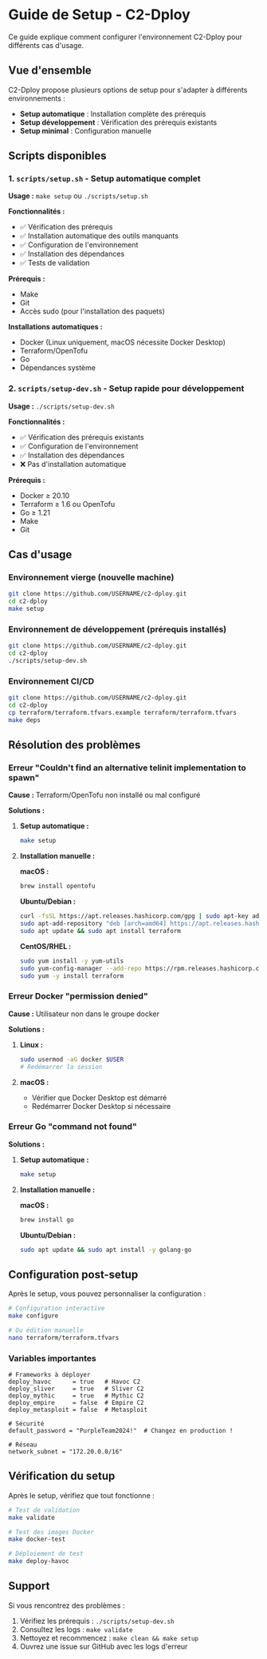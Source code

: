 # Guide de Setup - C2-Dploy

Ce guide explique comment configurer l'environnement C2-Dploy pour différents cas d'usage.

## Vue d'ensemble

C2-Dploy propose plusieurs options de setup pour s'adapter à différents environnements :

- **Setup automatique** : Installation complète des prérequis
- **Setup développement** : Vérification des prérequis existants
- **Setup minimal** : Configuration manuelle

## Scripts disponibles

### 1. `scripts/setup.sh` - Setup automatique complet

**Usage :** `make setup` ou `./scripts/setup.sh`

**Fonctionnalités :**
- ✅ Vérification des prérequis
- ✅ Installation automatique des outils manquants
- ✅ Configuration de l'environnement
- ✅ Installation des dépendances
- ✅ Tests de validation

**Prérequis :**
- Make
- Git
- Accès sudo (pour l'installation des paquets)

**Installations automatiques :**
- Docker (Linux uniquement, macOS nécessite Docker Desktop)
- Terraform/OpenTofu
- Go
- Dépendances système

### 2. `scripts/setup-dev.sh` - Setup rapide pour développement

**Usage :** `./scripts/setup-dev.sh`

**Fonctionnalités :**
- ✅ Vérification des prérequis existants
- ✅ Configuration de l'environnement
- ✅ Installation des dépendances
- ❌ Pas d'installation automatique

**Prérequis :**
- Docker ≥ 20.10
- Terraform ≥ 1.6 ou OpenTofu
- Go ≥ 1.21
- Make
- Git

## Cas d'usage

### Environnement vierge (nouvelle machine)

```bash
git clone https://github.com/USERNAME/c2-dploy.git
cd c2-dploy
make setup
```

### Environnement de développement (prérequis installés)

```bash
git clone https://github.com/USERNAME/c2-dploy.git
cd c2-dploy
./scripts/setup-dev.sh
```

### Environnement CI/CD

```bash
git clone https://github.com/USERNAME/c2-dploy.git
cd c2-dploy
cp terraform/terraform.tfvars.example terraform/terraform.tfvars
make deps
```

## Résolution des problèmes

### Erreur "Couldn't find an alternative telinit implementation to spawn"

**Cause :** Terraform/OpenTofu non installé ou mal configuré

**Solutions :**

1. **Setup automatique :**
   ```bash
   make setup
   ```

2. **Installation manuelle :**
   
   **macOS :**
   ```bash
   brew install opentofu
   ```
   
   **Ubuntu/Debian :**
   ```bash
   curl -fsSL https://apt.releases.hashicorp.com/gpg | sudo apt-key add -
   sudo apt-add-repository "deb [arch=amd64] https://apt.releases.hashicorp.com $(lsb_release -cs) main"
   sudo apt update && sudo apt install terraform
   ```
   
   **CentOS/RHEL :**
   ```bash
   sudo yum install -y yum-utils
   sudo yum-config-manager --add-repo https://rpm.releases.hashicorp.com/RHEL/hashicorp.repo
   sudo yum -y install terraform
   ```

### Erreur Docker "permission denied"

**Cause :** Utilisateur non dans le groupe docker

**Solutions :**

1. **Linux :**
   ```bash
   sudo usermod -aG docker $USER
   # Redémarrer la session
   ```

2. **macOS :**
   - Vérifier que Docker Desktop est démarré
   - Redémarrer Docker Desktop si nécessaire

### Erreur Go "command not found"

**Solutions :**

1. **Setup automatique :**
   ```bash
   make setup
   ```

2. **Installation manuelle :**
   
   **macOS :**
   ```bash
   brew install go
   ```
   
   **Ubuntu/Debian :**
   ```bash
   sudo apt update && sudo apt install -y golang-go
   ```

## Configuration post-setup

Après le setup, vous pouvez personnaliser la configuration :

```bash
# Configuration interactive
make configure

# Ou édition manuelle
nano terraform/terraform.tfvars
```

### Variables importantes

```hcl
# Frameworks à déployer
deploy_havoc      = true   # Havoc C2
deploy_sliver     = true   # Sliver C2
deploy_mythic     = true   # Mythic C2
deploy_empire     = false  # Empire C2
deploy_metasploit = false  # Metasploit

# Sécurité
default_password = "PurpleTeam2024!"  # Changez en production !

# Réseau
network_subnet = "172.20.0.0/16"
```

## Vérification du setup

Après le setup, vérifiez que tout fonctionne :

```bash
# Test de validation
make validate

# Test des images Docker
make docker-test

# Déploiement de test
make deploy-havoc
```

## Support

Si vous rencontrez des problèmes :

1. Vérifiez les prérequis : `./scripts/setup-dev.sh`
2. Consultez les logs : `make validate`
3. Nettoyez et recommencez : `make clean && make setup`
4. Ouvrez une issue sur GitHub avec les logs d'erreur 